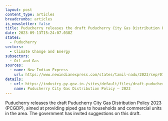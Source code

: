 ```yaml
---
layout: post
content_type: articles
breadcrumbs: articles
is_newsletter: false
title: Puducherry releases the draft Puducherry City Gas Distribution Policy 2023
date: 2023-09-13T15:24:07.038Z
states:
  - Puducherry
sectors:
  - Climate Change and Energy
subsectors:
  - Oil and Gas
sources:
  - name: New Indian Express
    url: https://www.newindianexpress.com/states/tamil-nadu/2023/sep/07/puducherry-government-drafts-policy-for-natural-gas-distribution-2612380.html
details:
  - url: https://industry.py.gov.in./sites/default/files/draft-puducherry-city-gas-distribution-policy-2023.pdf
    name: Puducherry City Gas Distribution Policy – 2023
---
```

Puducherry releases the draft Puducherry City Gas Distribution Policy 2023 (PCGDP), aimed at providing piped gas to households and commercial units in the area. The government has invited suggestions on this draft.
